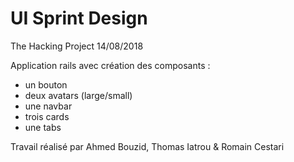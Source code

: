 # UI Sprint Design

The Hacking Project 14/08/2018

Application rails avec création des composants :
- un bouton
- deux avatars (large/small)
- une navbar
- trois cards
- une tabs 

Travail réalisé par Ahmed Bouzid, Thomas Iatrou & Romain Cestari
